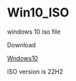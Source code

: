 # Win10_ISO
windows 10 iso file

Download

[Wndows10](https://drive.google.com/file/d/1ux6gJPIWMlT9uQgXPtj9t6WA8a19GWb9/view?usp=share_link)

ISO version is 22H2
